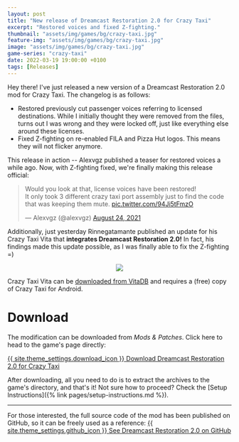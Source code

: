```yaml
---
layout: post
title: "New release of Dreamcast Restoration 2.0 for Crazy Taxi"
excerpt: "Restored voices and fixed Z-fighting."
thumbnail: "assets/img/games/bg/crazy-taxi.jpg"
feature-img: "assets/img/games/bg/crazy-taxi.jpg"
image: "assets/img/games/bg/crazy-taxi.jpg"
game-series: "crazy-taxi"
date: 2022-03-19 19:00:00 +0100
tags: [Releases]
---
```


Hey there! I've just released a new version of a Dreamcast Restoration 2.0 mod for Crazy Taxi.
The changelog is as follows:

* Restored previously cut passenger voices referring to licensed destinations.
While I initially thought they were removed from the files, turns out I was wrong and they were locked off, just like everything else around these licenses.
* Fixed Z-fighting on re-enabled FILA and Pizza Hut logos. This means they will not flicker anymore.

This release in action -- Alexvgz published a teaser for restored voices a while ago. Now, with Z-fighting fixed, we're finally making this release official:
<blockquote class="twitter-tweet" data-align="center"><p lang="en" dir="ltr">Would you look at that, license voices have been restored!<br>It only took 3 different crazy taxi port assembly just to find the code that was keeping them mute. <a href="https://t.co/94Ji5tFmzO">pic.twitter.com/94Ji5tFmzO</a></p>&mdash; Alexvgz (@alexvgz) <a href="https://twitter.com/alexvgz/status/1430001643769065474?ref_src=twsrc%5Etfw">August 24, 2021</a></blockquote> <script async src="https://platform.twitter.com/widgets.js" charset="utf-8"></script>

Additionally, just yesterday Rinnegatamante published an update for his Crazy Taxi Vita that **integrates Dreamcast Restoration 2.0!**
In fact, his findings made this update possible, as I was finally able to fix the Z-fighting =)

<p align="center">
<img src="https://vitadb.rinnegatamante.it/screenshots/1250844e9b98308b37b42a2d9810a48fc329faab35fe53c9e90e9cb835fe0353.png">
</p>

Crazy Taxi Vita can be [downloaded from VitaDB](https://vitadb.rinnegatamante.it/#/info/728) and requires a (free) copy of Crazy Taxi for Android.

# Download

The modification can be downloaded from *Mods & Patches*. Click here to head to the game's page directly:

<a href="{% link _games/crazy-taxi.md %}#dreamcast-restoration" class="button" target="_blank">{{ site.theme_settings.download_icon }} Download Dreamcast Restoration 2.0 for Crazy Taxi</a>

After downloading, all you need to do is to extract the archives to the game's directory, and that's it! Not sure how to proceed? Check the [Setup Instructions]({% link pages/setup-instructions.md %}).

***

For those interested, the full source code of the mod has been published on GitHub, so it can be freely used as a reference:
<a href="https://github.com/CookiePLMonster/CT-DC" class="button github" target="_blank">{{ site.theme_settings.github_icon }} See Dreamcast Restoration 2.0 on GitHub</a>
